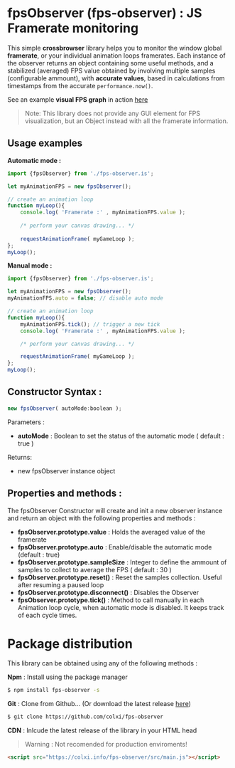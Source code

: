 # fpsObserver (fps-observer) : JS Framerate monitoring 

This simple **crossbrowser** library helps you to monitor the window global **framerate**, or your individual animation loops framerates. Each instance of the observer returns an object containing some useful methods, and a stabilized (averaged) FPS value obtained by involving multiple samples (configurable ammount), with **accurate values**, based in calculations from timestamps from the accurate `performance.now()`.

See an example  **visual FPS graph** in action [here](http://colxi.info/fps-observer/test/)

> Note: This library does not provide any GUI element for FPS visualization, but an Object instead with all the framerate information.

## Usage examples 
**Automatic mode :** 
```javascript
import {fpsObserver} from './fps-observer.is';

let myAnimationFPS = new fpsObserver();

// create an animation loop 
function myLoop(){
    console.log( 'Framerate :' , myAnimationFPS.value );
    
    /* perform your canvas drawing... */
    
    requestAnimationFrame( myGameLoop );
};
myLoop();
```


**Manual mode :** 
```javascript
import {fpsObserver} from './fps-observer.is';

let myAnimationFPS = new fpsObserver();
myAnimationFPS.auto = false; // disable auto mode

// create an animation loop 
function myLoop(){
    myAnimationFPS.tick(); // trigger a new tick
    console.log( 'Framerate :' , myAnimationFPS.value );

    /* perform your canvas drawing... */

    requestAnimationFrame( myGameLoop );
};
myLoop();
```

## Constructor Syntax :

```javascript
new fpsObserver( autoMode:boolean ); 
```
Parameters : 
- **autoMode** : Boolean to set the status of the automatic mode ( default : true )

Returns:
- new fpsObserver instance object 


## Properties and methods : 

The fpsObserver Constructor will create and init a new observer instance  and return an object with the following properties and methods :

- **fpsObserver.prototype.value** : Holds the averaged value of the framerate 
- **fpsObserver.prototype.auto** : Enable/disable the automatic mode (default : true)
- **fpsObserver.prototype.sampleSize** : Integer to define the ammount of samples to collect to average the FPS ( default : 30 )
- **fpsObserver.prototype.reset()** : Reset the samples collection. Useful after resuming a paused loop
- **fpsObserver.prototype.disconnect()** : Disables the Observer
- **fpsObserver.prototype.tick()** : Method to call manually in each Animation loop cycle, when automatic mode is disabled. It keeps track of each cycle times. 


# Package distribution 

This library can be obtained using any of the following methods : 

**Npm** : Install using the package manager 
```bash
$ npm install fps-observer -s
```

**Git** : Clone from Github... (Or download the latest release [here](https://github.com/colxi/fps-observer/releases/latest))
```bash
$ git clone https://github.com/colxi/fps-observer
```

**CDN** : Inlcude the latest release of the library in your HTML head
> Warning : Not recomended for production enviroments!
```html
<script src="https://colxi.info/fps-observer/src/main.js"></script>
```

